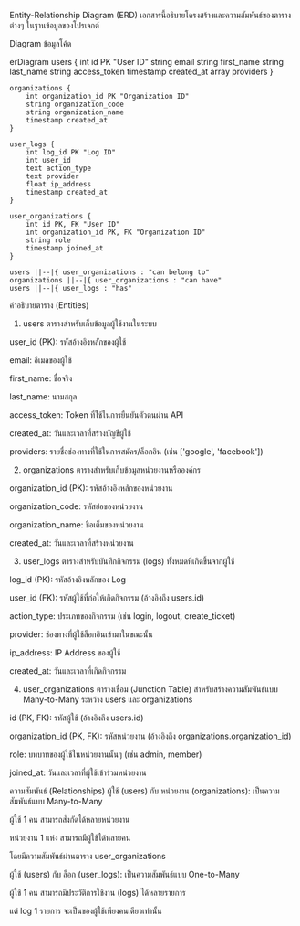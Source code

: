 
Entity-Relationship Diagram (ERD)
เอกสารนี้อธิบายโครงสร้างและความสัมพันธ์ของตารางต่างๆ ในฐานข้อมูลของโปรเจกต์

Diagram
ข้อมูลโค้ด

erDiagram
    users {
        int id PK "User ID"
        string email
        string first_name
        string last_name
        string access_token
        timestamp created_at
        array providers
    }

    organizations {
        int organization_id PK "Organization ID"
        string organization_code
        string organization_name
        timestamp created_at
    }

    user_logs {
        int log_id PK "Log ID"
        int user_id
        text action_type
        text provider
        float ip_address
        timestamp created_at
    }

    user_organizations {
        int id PK, FK "User ID"
        int organization_id PK, FK "Organization ID"
        string role
        timestamp joined_at
    }

    users ||--|{ user_organizations : "can belong to"
    organizations ||--|{ user_organizations : "can have"
    users ||--|{ user_logs : "has"
คำอธิบายตาราง (Entities)
1. users
ตารางสำหรับเก็บข้อมูลผู้ใช้งานในระบบ

user_id (PK): รหัสอ้างอิงหลักของผู้ใช้

email: อีเมลของผู้ใช้

first_name: ชื่อจริง

last_name: นามสกุล

access_token: Token ที่ใช้ในการยืนยันตัวตนผ่าน API

created_at: วันและเวลาที่สร้างบัญชีผู้ใช้

providers: รายชื่อช่องทางที่ใช้ในการสมัคร/ล็อกอิน (เช่น ['google', 'facebook'])

2. organizations
ตารางสำหรับเก็บข้อมูลหน่วยงานหรือองค์กร

organization_id (PK): รหัสอ้างอิงหลักของหน่วยงาน

organization_code: รหัสย่อของหน่วยงาน

organization_name: ชื่อเต็มของหน่วยงาน

created_at: วันและเวลาที่สร้างหน่วยงาน

3. user_logs
ตารางสำหรับบันทึกกิจกรรม (logs) ทั้งหมดที่เกิดขึ้นจากผู้ใช้

log_id (PK): รหัสอ้างอิงหลักของ Log

user_id (FK): รหัสผู้ใช้ที่ก่อให้เกิดกิจกรรม (อ้างอิงถึง users.id)

action_type: ประเภทของกิจกรรม (เช่น login, logout, create_ticket)

provider: ช่องทางที่ผู้ใช้ล็อกอินเข้ามาในขณะนั้น

ip_address: IP Address ของผู้ใช้

created_at: วันและเวลาที่เกิดกิจกรรม

4. user_organizations
ตารางเชื่อม (Junction Table) สำหรับสร้างความสัมพันธ์แบบ Many-to-Many ระหว่าง users และ organizations

id (PK, FK): รหัสผู้ใช้ (อ้างอิงถึง users.id)

organization_id (PK, FK): รหัสหน่วยงาน (อ้างอิงถึง organizations.organization_id)

role: บทบาทของผู้ใช้ในหน่วยงานนั้นๆ (เช่น admin, member)

joined_at: วันและเวลาที่ผู้ใช้เข้าร่วมหน่วยงาน

ความสัมพันธ์ (Relationships)
ผู้ใช้ (users) กับ หน่วยงาน (organizations): เป็นความสัมพันธ์แบบ Many-to-Many

ผู้ใช้ 1 คน สามารถสังกัดได้หลายหน่วยงาน

หน่วยงาน 1 แห่ง สามารถมีผู้ใช้ได้หลายคน

โดยมีความสัมพันธ์ผ่านตาราง user_organizations

ผู้ใช้ (users) กับ ล็อก (user_logs): เป็นความสัมพันธ์แบบ One-to-Many

ผู้ใช้ 1 คน สามารถมีประวัติการใช้งาน (logs) ได้หลายรายการ

แต่ log 1 รายการ จะเป็นของผู้ใช้เพียงคนเดียวเท่านั้น